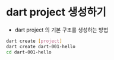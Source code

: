 # dart project 생성하기

- dart project 의 기본 구조를 생성하는 방법

```bash
dart create [project]
dart create dart-001-hello
cd dart-001-hello
```
